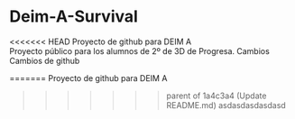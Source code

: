 # Deim-A-Survival
<<<<<<< HEAD
 Proyecto de github para DEIM A <br>
 Proyecto público para los alumnos de 2º de 3D de Progresa.
 Cambios
 Cambios de github
 
=======
 Proyecto de github para DEIM A
>>>>>>> parent of 1a4c3a4 (Update README.md)
>>>>>>> asdasdasdasdasd
